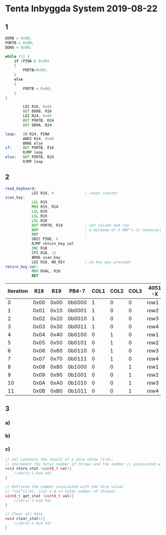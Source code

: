 # Tenta Inbyggda System 2019-08-22

## 1

```C
DDRB = 0x80;
PORTB = 0x00;
DDRA = 0x00;

while (1) {
    if (PINA & 0x40)
    {
        PORTB=0x80;
    }
    else
    {
        PORTB = 0x00;
    }
}
```

```asm
        LDI R16, 0x80
        OUT DDRB, R16
        LDI R24, 0x00
        OUT PORTB, R24
        OUT DDRA, R24

loop:   IN R24, PINA
        ANDI R24, 0x40
        BRNE else
if:     OUT PORTB, R16
        RJMP loop
else:   OUT PORTB, R24
        RJMP loop
```

## 2

```asm
read_keyboard:
            LDI R18, 0              ; reset counter
scan_key:
            LSL R19
            MOV R19, R18
            LSL R19
            LSL R19
            LSL R19
            OUT PORTB, R19          ; set column and row
            NOP                     ; a minimum of 2 NOP's is necessary
            NOP                     ; 
            SBIC PINE, 6
            RJMP return_key_val 
            INC R18
            CPI R18, 12
            BRNE scan_key
            LDI R18, NO_KEY         ; no key was pressed!
return_key_val:
            MOV RVAL, R18
            RET
```

| Iteration | R18  | R19  | PB4-7  | COL1 | COL2 | COL3 | 4051-X |
| --------- | ---- | ---- | ------ | ---- | ---- | ---- | ------ |
| 0         | 0x00 | 0x00 | 0b0000 | 1    | 0    | 0    | row1   |
| 1         | 0x01 | 0x10 | 0b0001 | 1    | 0    | 0    | row2   |
| 2         | 0x02 | 0x20 | 0b0010 | 1    | 0    | 0    | row3   |
| 3         | 0x03 | 0x30 | 0b0011 | 1    | 0    | 0    | row4   |
| 4         | 0x04 | 0x40 | 0b0100 | 0    | 1    | 0    | row1   |
| 5         | 0x05 | 0x50 | 0b0101 | 0    | 1    | 0    | row2   |
| 6         | 0x06 | 0x60 | 0b0110 | 0    | 1    | 0    | row3   |
| 7         | 0x07 | 0x70 | 0b0111 | 0    | 1    | 0    | row4   |
| 8         | 0x08 | 0x80 | 0b1000 | 0    | 0    | 1    | row1   |
| 9         | 0x09 | 0x90 | 0b1001 | 0    | 0    | 1    | row2   |
| 10        | 0x0A | 0xA0 | 0b1010 | 0    | 0    | 1    | row3   |
| 11        | 0x0B | 0xB0 | 0b1011 | 0    | 0    | 1    | row4   |

## 3

### a)

### b)

### c)

```c
// Val contains the result of a dice throw (1-6).
// Increment the total number of throws and the number // associated with the dice result
void store_stat (uint8_t val){
    //skriv C-kod här
}
```

```c
// Retrieve the number associated with the dice value: 
// ”val”(1-6). (val = 0 => total number of throws) 
uint8_t get_stat (uint8_t val){
    //skriv C-kod här
}
```

```c
// Clear all data
void clear_stat(){
    //skriv C-kod här
}
```